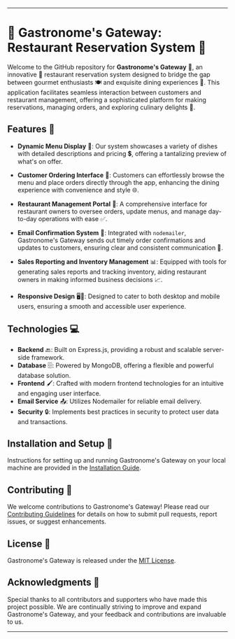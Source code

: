 
---

# 🌟 Gastronome's Gateway: Restaurant Reservation System 🍴

Welcome to the GitHub repository for **Gastronome's Gateway** 🚪, an innovative 🌈 restaurant reservation system designed to bridge the gap between gourmet enthusiasts 🍽️ and exquisite dining experiences 🥂. This application facilitates seamless interaction between customers and restaurant management, offering a sophisticated platform for making reservations, managing orders, and exploring culinary delights 🍲.

## Features 🎉

- **Dynamic Menu Display** 📜: Our system showcases a variety of dishes with detailed descriptions and pricing 💲, offering a tantalizing preview of what's on offer.

- **Customer Ordering Interface** 📱: Customers can effortlessly browse the menu and place orders directly through the app, enhancing the dining experience with convenience and style 🌐.

- **Restaurant Management Portal** 💼: A comprehensive interface for restaurant owners to oversee orders, update menus, and manage day-to-day operations with ease ✅.

- **Email Confirmation System** 📧: Integrated with `nodemailer`, Gastronome's Gateway sends out timely order confirmations and updates to customers, ensuring clear and consistent communication 💌.

- **Sales Reporting and Inventory Management** 📊: Equipped with tools for generating sales reports and tracking inventory, aiding restaurant owners in making informed business decisions 📈.

- **Responsive Design** 🖥️📱: Designed to cater to both desktop and mobile users, ensuring a smooth and accessible user experience.

## Technologies 💻

- **Backend** 🔙: Built on Express.js, providing a robust and scalable server-side framework.
- **Database** 🗄️: Powered by MongoDB, offering a flexible and powerful database solution.
- **Frontend** 🖌️: Crafted with modern frontend technologies for an intuitive and engaging user interface.
- **Email Service** 📤: Utilizes Nodemailer for reliable email delivery.
- **Security** 🔒: Implements best practices in security to protect user data and transactions.

## Installation and Setup 🔧

Instructions for setting up and running Gastronome's Gateway on your local machine are provided in the [Installation Guide](/INSTALL.md).

## Contributing 👐

We welcome contributions to Gastronome's Gateway! Please read our [Contributing Guidelines](/CONTRIBUTING.md) for details on how to submit pull requests, report issues, or suggest enhancements.

## License 📄

Gastronome's Gateway is released under the [MIT License](/LICENSE).

## Acknowledgments 👏

Special thanks to all contributors and supporters who have made this project possible. We are continually striving to improve and expand Gastronome's Gateway, and your feedback and contributions are invaluable to us.

---


